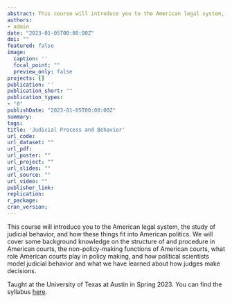 ```yaml
---
abstract: This course will introduce you to the American legal system, the study of judicial behavior, and how these things fit into American politics. We will cover some background knowledge on the structure of and procedure in American courts, the non-policy-making functions of American courts, what role American courts play in policy making, and how political scientists model judicial behavior and what we have learned about how judges make decisions.
authors:
- admin
date: "2023-01-05T00:00:00Z"
doi: ""
featured: false
image:
  caption: ''
  focal_point: ""
  preview_only: false
projects: []
publication: ''
publication_short: ""
publication_types:
- "0"
publishDate: "2023-01-05T00:00:00Z"
summary:
tags:
title: 'Judicial Process and Behavior'
url_code:
url_dataset: ""
url_pdf:
url_poster: ""
url_project: ""
url_slides: ""
url_source: ""
url_video: ""
publisher_link:
replication:
r_package:
cran_version:
---
```


This course will introduce you to the American legal system, the study of judicial behavior, and how these things fit into American politics.
We will cover some background knowledge on the structure of and procedure in American courts, the non-policy-making functions of American courts, what role American courts play in policy making, and how political scientists model judicial behavior and what we have learned about how judges make decisions.

Taught at the University of Texas at Austin in Spring 2023. You can find the syllabus <a href="judicial-politics-syllabus.pdf" target="_blank">here</a>.
